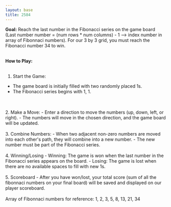```yaml
---
layout: base
title: 2584
---
```


<html>
<b>Goal:</b> Reach the last number in the Fibonacci series on the game board (Last number number = (num rows * num columns) - 1 --> index number in array of Fibonnaci numbers). For our 3 by 3 grid, you must reach the Fibonacci number 34 to win. 

<br>
<br>

<b>How to Play:</b>
<br>
<br>
1. Start the Game:
- The game board is initially filled with two randomly placed 1s.
- The Fibonacci series begins with 1, 1.
<br>
<br>
2. Make a Move:
- Enter a direction to move the numbers (up, down, left, or right).
- The numbers will move in the chosen direction, and the game board will be updated.
<br>
<br>
3. Combine Numbers:
- When two adjacent non-zero numbers are moved into each other's path, they will combine into a new number.
- The new number must be part of the Fibonacci series.
<br>
<br>
4. Winning/Losing 
- Winning: The game is won when the last number in the Fibonacci series appears on the board. 
- Losing: The game is lost when there are no available spaces to fill with new 1s.
<br>
<br>
5. Scoreboard
- After you have won/lost, your total score (sum of all the fibonnaci numbers on your final board) will be saved and displayed on our player scoreboard. 
<br>
<br>
Array of Fibonnaci numbers for reference: 1, 2, 3, 5, 8, 13, 21, 34

</html>
